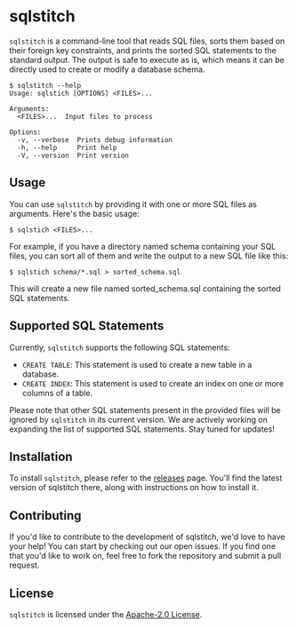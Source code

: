 # sqlstitch

`sqlstitch` is a command-line tool that reads SQL files, sorts them based on their foreign key constraints, and prints the sorted SQL statements to the standard output. The output is safe to execute as is, which means it can be directly used to create or modify a database schema.

```shell
$ sqlstitch --help
Usage: sqlstich [OPTIONS] <FILES>...

Arguments:
  <FILES>...  Input files to process

Options:
  -v, --verbose  Prints debug information
  -h, --help     Print help
  -V, --version  Print version
```

## Usage

You can use `sqlstitch` by providing it with one or more SQL files as arguments. Here's the basic usage:

```shell
$ sqlstich <FILES>...
```

For example, if you have a directory named schema containing your SQL files, you can sort all of them and write the output to a new SQL file like this:

```shell
$ sqlstich schema/*.sql > sorted_schema.sql
```

This will create a new file named sorted_schema.sql containing the sorted SQL statements.

## Supported SQL Statements

Currently, `sqlstitch` supports the following SQL statements:

- `CREATE TABLE`: This statement is used to create a new table in a database.
- `CREATE INDEX`: This statement is used to create an index on one or more columns of a table.

Please note that other SQL statements present in the provided files will be ignored by `sqlstitch` in its current version. We are actively working on expanding the list of supported SQL statements. Stay tuned for updates!

## Installation

To install `sqlstitch`, please refer to the [releases](https://github.com/yshrsmz/sqlstitch/releases) page. You'll find the latest version of sqlstitch there, along with instructions on how to install it.

## Contributing

If you'd like to contribute to the development of sqlstitch, we'd love to have your help! You can start by checking out our open issues. If you find one that you'd like to work on, feel free to fork the repository and submit a pull request.


## License

`sqlstitch` is licensed under the [Apache-2.0 License](https://opensource.org/license/apache-2-0/).
